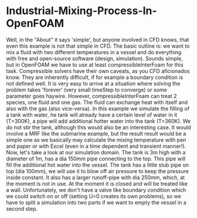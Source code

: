 # Industrial-Mixing-Process-In-OpenFOAM
Well, in the "About" it says 'simple', but anyone involved in CFD knows, that even this example is not that simple in CFD. The basic outline is: we want to mix a fluid with two different temperatures in a vessel and do everything with free and open-source software (design, simulation). Sounds simple, but in OpenFOAM we have to use at least compressibleInterFoam for this task. Compressible solvers have their own caveats, as you CFD aficionados know. They are inherently difficult, if for example a boundary condition is not defined well. It is very easy to arrive at a situation where solving the problem takes 'forever' (very small timeStep to converge) or some parameter goes haywire.
However, compressibleInterFoam can treat 2 species, one fluid and one gas. The fluid can exchange heat with itself and also with the gas (also vice-versa). In this example we simulate the filling of a tank with water, he tank will already have a certain level of water in it (T=300K), a pipe will add additional hotter water into the tank (T=360K). We do not stir the tank, although this would also be an interesting case. It would involve a MRF like the submarine example, but the result result would be a simple one as we basically may calculate the mixing temperature with pen and paper or with Excel (even in a time dependent and transient manner!). 
Now, let's take a look at our simulation domain. The tank is 3m high with a diameter of 1m, has a dia 150mm pipe connecting to the top. This pipe will fill the additional hot water into the vessel. The tank has a little stub pipe on top (dia 100mm), we will use it to blow off air pressure to keep the pressure inside constant. It also has a larger runoff-pipe with dia 250mm, which, at the moment is not in use. At the moment it is closed and will be treated like a wall. Unfortunately, we don't have a valve like boundary condition which we could switch on or off (setting U=0 creates its own problems), so we have to split a simulation into two parts if we want to empty the vessel in a second step. 

